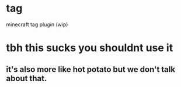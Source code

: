 # tag

minecraft tag plugin (wip)

# tbh this sucks you shouldnt use it
## it's also more like hot potato but we don't talk about that.
